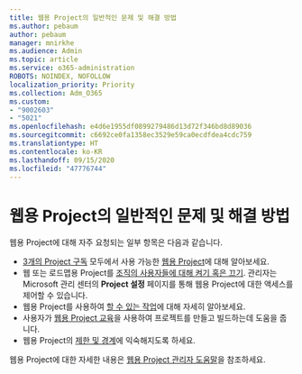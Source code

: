 ```yaml
---
title: 웹용 Project의 일반적인 문제 및 해결 방법
ms.author: pebaum
author: pebaum
manager: mnirkhe
ms.audience: Admin
ms.topic: article
ms.service: o365-administration
ROBOTS: NOINDEX, NOFOLLOW
localization_priority: Priority
ms.collection: Adm_O365
ms.custom:
- "9002603"
- "5021"
ms.openlocfilehash: e4d6e1955df0899279486d13d72f346bd8d89036
ms.sourcegitcommit: c6692ce0fa1358ec3529e59ca0ecdfdea4cdc759
ms.translationtype: HT
ms.contentlocale: ko-KR
ms.lasthandoff: 09/15/2020
ms.locfileid: "47776744"
---
```

# <a name="project-for-the-web-common-issues-and-resolutions"></a>웹용 Project의 일반적인 문제 및 해결 방법

웹용 Project에 대해 자주 요청되는 일부 항목은 다음과 같습니다.

- [3개의 Project 구독](https://products.office.com/project/compare-microsoft-project-management-software) 모두에서 사용 가능한 [웹용 Project](https://support.microsoft.com/ko-KR/office/what-is-project-for-the-web-c19b2421-3c9d-4037-97c6-f66b6e1d2eb5)에 대해 알아보세요.
- 웹 또는 로드맵용 Project를 [조직의 사용자들에 대해 켜기 혹은 끄기](https://docs.microsoft.com/project-for-the-web/turn-project-for-the-web-off). 관리자는 Microsoft 관리 센터의 **Project 설정** 페이지를 통해 웹용 Project에 대한 액세스를 제어할 수 있습니다.
- 웹용 Project를 사용하여 [할 수 있는 작업](https://support.office.com/article/what-can-you-do-with-project-for-the-web-b30f5442-be5f-43d2-9072-c95bff778ea1)에 대해 자세히 알아보세요.
- 사용자가 [웹용 Project 교육](https://support.office.com/article/get-started-with-project-for-the-web-50bf3e29-0f0d-4b7a-9d2c-7c78389b67ad)을 사용하여 프로젝트를 만들고 빌드하는데 도움을 줍니다.
- 웹용 Project의 [제한 및 경계](https://docs.microsoft.com/project-for-the-web/project-for-the-web-limits-and-boundaries)에 익숙해지도록 하세요.

웹용 Project에 대한 자세한 내용은 [웹용 Project 관리자 도움말](https://docs.microsoft.com/project-for-the-web/projectforweb-admin-home)을 참조하세요.
